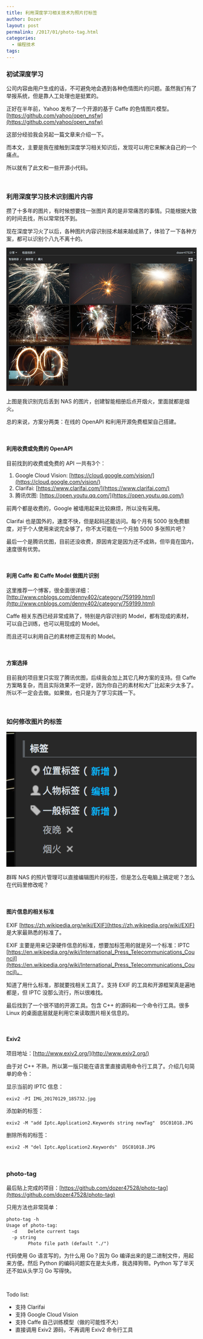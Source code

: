 ```yaml
---
title: 利用深度学习相关技术为照片打标签
author: Dozer
layout: post
permalink: /2017/01/photo-tag.html
categories:
  - 编程技术
tags:
---
```


### 初试深度学习

公司内容由用户生成的话，不可避免地会遇到各种色情图片的问题。虽然我们有了举报系统，但是靠人工处理也是挺累的。

正好在半年前，Yahoo 发布了一个开源的基于 Caffe 的色情图片模型。[https://github.com/yahoo/open_nsfw](https://github.com/yahoo/open_nsfw)

这部分经验我会另起一篇文章来介绍一下。

而本文，主要是我在接触到深度学习相关知识后，发现可以用它来解决自己的一个痛点。

所以就有了此文和一些开源小代码。

<!--more-->

&nbsp;

### 利用深度学习技术识别图片内容

攒了十多年的图片，有时候想要找一张图片真的是非常痛苦的事情。只能根据大致的时间去找，所以常常找不到。

现在深度学习火了以后，各种图片内容识别技术越来越成熟了，体验了一下各种方案，都可以识别个八九不离十的。

![firework](/uploads/2017/01/firework.png)

上图是我识别完后丢到 NAS 的图片，创建智能相册后点开烟火，里面就都是烟火。

总的来说，方案分两类：在线的 OpenAPI 和利用开源免费框架自己搭建。

&nbsp;

#### 利用收费或免费的 OpenAPI

目前找到的收费或免费的 API 一共有3个：

1. Google Cloud Vision: [https://cloud.google.com/vision/](https://cloud.google.com/vision/)
2. Clarifai: [https://www.clarifai.com/](https://www.clarifai.com/)
3. 腾讯优图: [https://open.youtu.qq.com/](https://open.youtu.qq.com/)

前两个都是收费的，Google 被墙用起来比较麻烦，所以没有采用。

Clarifai 也是国外的，速度不快，但是起码还能访问。每个月有 5000 张免费额度，对于个人使用来说完全够了，你不太可能在一个月拍 5000 多张照片吧？

最后一个是腾讯优图，目前还没收费，原因肯定是因为还不成熟，但毕竟在国内，速度很有优势。

&nbsp;

#### 利用 Caffe 和 Caffe Model 做图片识别

这里推荐一个博客，很全面很详细：[http://www.cnblogs.com/denny402/category/759199.html](http://www.cnblogs.com/denny402/category/759199.html)

Caffe 相关东西已经非常成熟了，特别是内容识别的 Model，都有现成的素材，可以自己训练，也可以用现成的 Model。

而且还可以利用自己的素材修正现有的 Model。

&nbsp;

#### 方案选择

目前我的项目里只实现了腾讯优图，后续我会加上其它几种方案的支持。但 Caffe 方案略复杂，而且实际效果不一定好，因为你自己的素材和大厂比起来少太多了。所以不一定会去做。如果做，也只是为了学习实践一下。

&nbsp;

### 如何修改图片的标签

![keywords](/uploads/2017/01/keywords.png)

群晖 NAS 的照片管理可以直接编辑图片的标签，但是怎么在电脑上搞定呢？怎么在代码里修改呢？

&nbsp;

#### 图片信息的相关标准

EXIF [https://zh.wikipedia.org/wiki/EXIF](https://zh.wikipedia.org/wiki/EXIF) 是大家最熟悉的标准了。

EXIF 主要是用来记录硬件信息的标准，想要加标签用的就是另一个标准：IPTC [https://en.wikipedia.org/wiki/International_Press_Telecommunications_Council](https://en.wikipedia.org/wiki/International_Press_Telecommunications_Council)。

知道了用什么标准，那就要找相关工具了。支持 EXIF 的工具和开源框架真是遍地都是，但 IPTC 没那么流行，所以很难找。

最后找到了一个很不错的开源工具。包含 C++ 的源码和一个命令行工具。很多 Linux 的桌面底层就是利用它来读取图片相关信息的。

&nbsp;

#### Exiv2

项目地址：[http://www.exiv2.org/](http://www.exiv2.org/)

由于对 C++ 不熟，所以第一版只能在语言里直接调用命令行工具了。介绍几句简单的命令：

显示当前的 IPTC 信息：

````
exiv2 -PI IMG_20170129_185732.jpg
````

添加新的标签：

````
exiv2 -M "add Iptc.Application2.Keywords string newTag"  DSC01018.JPG
````

删除所有的标签：

````
exiv2 -M "del Iptc.Application2.Keywords"  DSC01018.JPG
````

&nbsp;

### photo-tag

最后贴上完成的项目：[https://github.com/dozer47528/photo-tag](https://github.com/dozer47528/photo-tag)

只用方法也非常简单：

````
photo-tag -h
Usage of photo-tag:
  -d	Delete current tags
  -p string
    	Photo file path (default "./")
````

代码使用 Go 语言写的，为什么用 Go？因为 Go 编译出来的是二进制文件，用起来方便。然后 Python 的编码问题实在是太头疼，我选择狗带。Python 写了半天还不如从头学习 Go 写得快。

&nbsp;

Todo list:

- 支持 Clarifai
- 支持 Google Cloud Vision
- 支持 Caffe 自己训练模型（做的可能性不大）
- 直接调用 Exiv2 源码，不再调用 Exiv2 命令行工具
